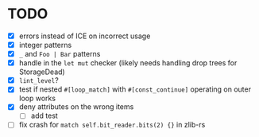 # TODO

* [x] errors instead of ICE on incorrect usage
* [x] integer patterns
* [x] `_` and `Foo | Bar` patterns
* [x] handle in the `let mut` checker (likely needs handling drop trees for StorageDead)
* [x] `lint_level`?
* [x] test if nested `#[loop_match]` with `#[const_continue]` operating on outer loop works
* [x] deny attributes on the wrong items
    * [ ] add test
* [ ] fix crash for `match self.bit_reader.bits(2) {}` in zlib-rs
